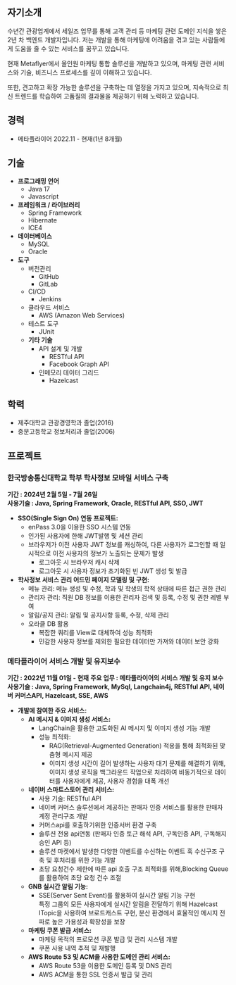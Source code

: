 ## 자기소개
수년간 관광업계에서 세일즈 업무를 통해 고객 관리 등 마케팅 관련 도메인 지식을 쌓은 2년 차 백엔드 개발자입니다. 저는 개발을 통해 마케팅에 어려움을 겪고 있는 사람들에게 도움을 줄 수 있는 서비스를 꿈꾸고 있습니다.

현재 Metaflyer에서 올인원 마케팅 통합 솔루션을 개발하고 있으며, 마케팅 관련 서비스와 기술, 비즈니스 프로세스를 깊이 이해하고 있습니다.

또한, 견고하고 확장 가능한 솔루션을 구축하는 데 열정을 가지고 있으며, 지속적으로 최신 트렌드를 학습하여 고품질의 결과물을 제공하기 위해 노력하고 있습니다.
## 경력
- 메타플라이어 2022.11 - 현재(1년 8개월)
## 기술
- **프로그래밍 언어**
  - Java 17
  - Javascript
- **프레임워크 / 라이브러리**
  - Spring Framework
  - Hibernate
  - ICE4
- **데이터베이스**
  - MySQL
  - Oracle
- **도구**
  - 버전관리
    - GitHub
    - GitLab
  - CI/CD
    - Jenkins   
  - 클라우드 서비스
    - AWS (Amazon Web Services)
  - 테스트 도구
    - JUnit
  - **기타 기술**
    - API 설계 및 개발
      - RESTful API
      - Facebook Graph API
    - 인메모리 데이터 그리드
      - Hazelcast  

## 학력
- 제주대학교 관광경영학과 졸업(2016)
- 중문고등학교 정보처리과 졸업(2006)
## 프로젝트
### 한국방송통신대학교 학부 학사정보 모바일 서비스 구축
**기간 : 2024년 2월 5일 - 7월 26일**   
**사용기술 : Java, Spring Framework, Oracle, RESTful API, SSO, JWT**
- **SSO(Single Sign On) 연동 프로젝트:**
    - enPass 3.0을 이용한 SSO 시스템 연동
    - 인가된 사용자에 한해 JWT발행 및 세션 관리
    - 브라우저가 이전 사용자 JWT 정보를 캐싱하여, 다른 사용자가 로그인할 때 일시적으로 이전 사용자의 정보가 노출되는 문제가 발생
        - 로그아웃 시 브라우저 캐시 삭제
        - 로그아웃 시 사용자 정보가 초기화된 빈 JWT 생성 및 발급
- **학사정보 서비스 관리 어드민 페이지 모델링 및 구현:**
    - 메뉴 관리: 메뉴 생성 및 수정, 학과 및 학생의 학적 상태에 따른 접근 권한 관리
    - 관리자 관리: 직원 DB 정보를 이용한 관리자 검색 및 등록, 수정 및 권한 레벨 부여
    - 알림/공지 관리: 알림 및 공지사항 등록, 수정, 삭제 관리
    - 오라클 DB 활용
        - 복잡한 쿼리를 View로 대체하여 성능 최적화
        - 민감한 사용자 정보를 제외한 필요한 데이터만 가져와 데이터 보안 강화

### 메타플라이어 서비스 개발 및 유지보수
**기간 : 2022년 11월 01일 - 현재**
**주요 업무 : 메타플라이어의 서비스 개발 및 유지 보수**   
**사용기술 : Java, Spring Framework, MySql, Langchain4j, RESTful API, 네이버 커머스API, Hazelcast, SSE, AWS**   
- **개발에 참여한 주요 서비스:**   
    - **AI 메시지 & 이미지 생성 서비스:**
        - LangChain을 활용한 고도화된 AI 메시지 및 이미지 생성 기능 개발   
        - 성능 최적화:   
            - RAG(Retrieval-Augmented Generation) 적용을 통해 최적화된 맞춤형 메시지 제공   
            - 이미지 생성 시간이 길어 발생하는 사용자 대기 문제를 해결하기 위해, 이미지 생성 로직을 백그라운드 작업으로 처리하여 비동기적으로 데이터를 사용자에게 제공, 사용자 경험을 대폭 개선
    - **네이버 스마트스토어 관리 서비스:**
        - 사용 기술: RESTful API
        - 네이버 커머스 솔루션에서 제공하는 판매자 인증 서비스를 활용한 판매자 계정 관리구조 개발
        - 커머스api를 호출하기위한 인증서버 환경 구축
        - 솔루션 전용 api연동 (판매자 인증 토근 해석 API, 구독인증 API, 구독해지승인 API 등)
        - 솔루션 마켓에서 발생한 다양한 이벤트를 수신하는 이벤트 훅 수신구조 구축 및 후처리를 위한 기능 개발
        - 초당 요청건수 제한에 따른 api 호출 구조 최적화를 위해,Blocking Queue를 활용하여 초당 요청 건수 조절
    - **GNB 실시간 알림 기능:**
        - SSE(Server Sent Event)를 활용하여 실시간 알림 기능 구현   
          특정 그룹의 모든 사용자에게 실시간 알림을 전달하기 위해 Hazelcast ITopic을 사용하여 브로드캐스트 구현, 분산 환경에서 효율적인 메시지 전파로 높은 가용성과 확장성을 보장
    - **마케팅 쿠폰 발급 서비스:**
        - 마케팅 목적의 프로모션 쿠폰 발급 및 관리 시스템 개발
        - 쿠폰 사용 내역 추적 및 재발행
    - **AWS Route 53 및 ACM을 사용한 도메인 관리 서비스:**
        - AWS Route 53을 이용한 도메인 등록 및 DNS 관리
        - AWS ACM을 통한 SSL 인증서 발급 및 관리
